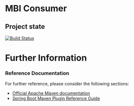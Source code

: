 # MBI Consumer




## Project state

[![Build Status](https://travis-ci.org/brandmaker/MBI-Consumer.svg?branch=master)](https://www.travis-ci.com/brandmaker/MBI-Consumer)


# Further Information

### Reference Documentation
For further reference, please consider the following sections:

* [Official Apache Maven documentation](https://maven.apache.org/guides/index.html)
* [Spring Boot Maven Plugin Reference Guide](https://docs.spring.io/spring-boot/docs/2.3.0.M3/maven-plugin/html/)
